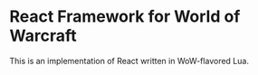 # React Framework for World of Warcraft

This is an implementation of React written in WoW-flavored Lua.
